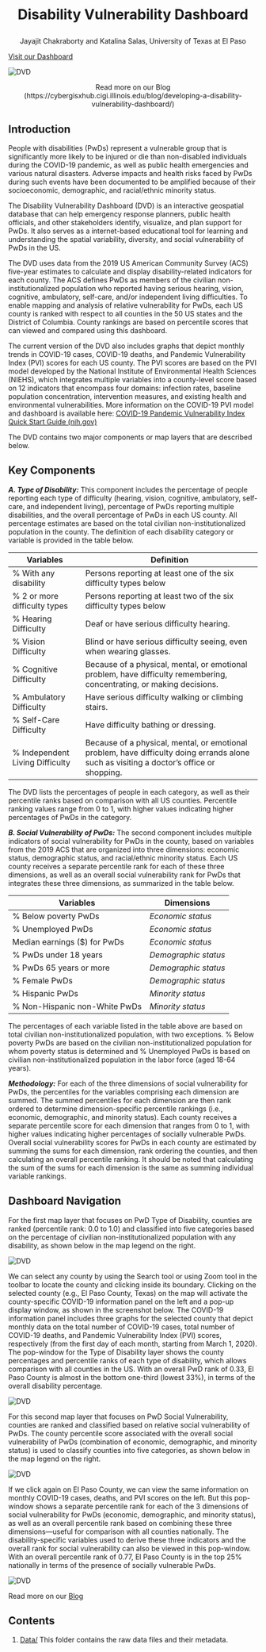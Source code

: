 # <p align="center"> Disability Vulnerability Dashboard
 
<p align="center"> Jayajit Chakraborty and Katalina Salas, University of Texas at El Paso</p>

[Visit our Dashboard](https://tinyurl.com/SEGALabDVD)


![DVD](https://github.com/jayajitc/DVD/blob/main/images/DVDcomplete.PNG)



<p align="center"> Read more on our Blog (https://cybergisxhub.cigi.illinois.edu/blog/developing-a-disability-vulnerability-dashboard/) </p>

## Introduction
People with disabilities (PwDs) represent a vulnerable group that is significantly more likely to be injured or die than non-disabled individuals during the COVID-19 pandemic, as well as public health emergencies and various natural disasters. Adverse impacts and health risks faced by PwDs during such events have been documented to be amplified because of their socioeconomic, demographic, and racial/ethnic minority status.


The Disability Vulnerability Dashboard (DVD) is an interactive geospatial database that can help emergency response planners, public health officials, and other stakeholders identify, visualize, and plan support for PwDs. It also serves as a internet-based educational tool for learning and understanding the spatial variability, diversity, and social vulnerability of PwDs in the US.


The DVD uses data from the 2019 US American Community Survey (ACS) five-year estimates to calculate and display disability-related indicators for each county. The ACS defines PwDs as members of the civilian non-institutionalized population who reported having serious hearing, vision, cognitive, ambulatory, self-care, and/or independent living difficulties. To enable mapping and analysis of relative vulnerability for PwDs, each US county is ranked with respect to all counties in the 50 US states and the District of Columbia. County rankings are based on percentile scores that can viewed and compared using this dashboard. 

The current version of the DVD also includes graphs that depict monthly trends in COVID-19 cases, COVID-19 deaths, and Pandemic Vulnerability Index (PVI) scores for each US county. The PVI scores are based on the PVI model developed by the National Institute of Environmental Health Sciences (NIEHS), which integrates multiple variables into a county-level score based on 12 indicators that encompass four domains: infection rates, baseline population concentration, intervention measures, and existing health and environmental vulnerabilities. More information on the COVID-19 PVI model and dashboard is available here: [COVID-19 Pandemic Vulnerability Index Quick Start Guide (nih.gov)](https://www.niehs.nih.gov/research/programs/coronavirus/covid19pvi/index.cfm)


The DVD contains two major components or map layers that are described below.



## Key Components
***A. Type of Disability:*** This component includes the percentage of people reporting each type of difficulty (hearing, vision, cognitive, ambulatory, self-care, and independent living), percentage of PwDs reporting multiple disabilities, and the overall percentage of PwDs in each US county. All percentage estimates are based on the total civilian non-institutionalized population in the county. The definition of each disability category or variable is provided in the table below. 

| Variables  | Definition |
| ------------- | ------------- |
| % With any disability | Persons reporting at least one of the six difficulty types below |
| % 2 or more difficulty types | Persons reporting at least two of the six difficulty types below |
| % Hearing Difficulty | Deaf or have serious difficulty hearing. |
| % Vision Difficulty | Blind or have serious difficulty seeing, even when wearing glasses. |
| % Cognitive Difficulty | Because of a physical, mental, or emotional problem, have difficulty remembering, concentrating, or making decisions. |
| % Ambulatory Difficulty | Have serious difficulty walking or climbing stairs. |
| % Self-Care Difficulty | Have difficulty bathing or dressing. |
| % Independent Living Difficulty | Because of a physical, mental, or emotional problem, have difficulty doing errands alone such as visiting a doctor’s office or shopping. |

The DVD lists the percentages of people in each category, as well as their percentile ranks based on comparison with all US counties. Percentile ranking values range from 0 to 1, with higher values indicating higher percentages of PwDs in the category.

***B. Social Vulnerability of PwDs:*** The second component includes multiple indicators of social vulnerability for PwDs in the county, based on variables from the 2019 ACS that are organized into three dimensions: economic status, demographic status, and racial/ethnic minority status. Each US county receives a separate percentile rank for each of these three dimensions, as well as an overall social vulnerability rank for PwDs that integrates these three dimensions, as summarized in the table below.

 
| Variables  | Dimensions |
| ------------- | ------------- |
| % Below poverty PwDs | *Economic status* | 
| % Unemployed PwDs | *Economic status* |
| Median earnings ($) for PwDs | *Economic status* |
| % PwDs under 18 years | *Demographic status* |
| % PwDs 65 years or more | *Demographic status* |
| % Female PwDs | *Demographic status* |
| % Hispanic PwDs | *Minority status* |
| % Non-Hispanic non-White PwDs | *Minority status* | 

 
The percentages of each variable listed in the table above are based on total civilian non-institutionalized population, with two exceptions. % Below poverty PwDs are based on the civilian non-institutionalized population for whom poverty status is determined and % Unemployed PwDs is based on civilian non-institutionalized population in the labor force (aged 18-64 years).

***Methodology:*** For each of the three dimensions of social vulnerability for PwDs, the percentiles for the variables comprising each dimension are summed. The summed percentiles for each dimension are then rank ordered to determine dimension-specific percentile rankings (i.e., economic, demographic, and minority status). Each county receives a separate percentile score for each dimension that ranges from 0 to 1, with higher values indicating higher percentages of socially vulnerable PwDs. Overall social vulnerability scores for PwDs in each county are estimated by summing the sums for each dimension, rank ordering the counties, and then calculating an overall percentile ranking. It should be noted that calculating the sum of the sums for each dimension is the same as summing individual variable rankings. 



## Dashboard Navigation
For the first map layer that focuses on PwD Type of Disability, counties are ranked (percentile rank: 0.0 to 1.0) and classified into five categories based on the percentage of civilian non-institutionalized population with any disability, as shown below in the map legend on the right.

![DVD](https://github.com/jayajitc/DVD/blob/main/images/DVDcomplete.PNG)

We can select any county by using the Search tool or using Zoom tool in the toolbar to locate the county and clicking inside its boundary. Clicking on the selected county (e.g., El Paso County, Texas) on the map will activate the county-specific COVID-19 information panel on the left and a pop-up display window, as shown in the screenshot below. The COVID-19 information panel includes three graphs for the selected county that depict monthly data on the total number of COVID-19 cases, total number of COVID-19 deaths, and Pandemic Vulnerability Index (PVI) scores, respectively (from the first day of each month, starting from March 1, 2020). The pop-window for the Type of Disability layer shows the county percentages and percentile ranks of each type of disability, which allows comparison with all counties in the US. With an overall PwD rank of 0.33, El Paso County is almost in the bottom one-third (lowest 33%), in terms of the overall disability percentage.  

![DVD](https://github.com/jayajitc/DVD/blob/main/images/DVDcomplete.PNG)

For this second map layer that focuses on PwD Social Vulnerability, counties are ranked and classified based on relative social vulnerability of PwDs. The county percentile score associated with the overall social vulnerability of PwDs (combination of economic, demographic, and minority status) is used to classify counties into five categories, as shown below in the map legend on the right.

![DVD](https://github.com/jayajitc/DVD/blob/main/images/DVDcomplete.PNG)


If we click again on El Paso County, we can view the same information on monthly COVID-19 cases, deaths, and PVI scores on the left. But this pop-window shows a separate percentile rank for each of the 3 dimensions of social vulnerability for PwDs (economic, demographic, and minority status), as well as an overall percentile rank based on combining these three dimensions—useful for comparison with all counties nationally. The disability-specific variables used to derive these three indicators and the overall rank for social vulnerability can also be viewed in this pop-window. With an overall percentile rank of 0.77, El Paso County is in the top 25% nationally in terms of the presence of socially vulnerable PwDs.

![DVD](https://github.com/jayajitc/DVD/blob/main/images/DVDcomplete.PNG)



Read more on our [Blog](https://cybergisxhub.cigi.illinois.edu/blog/developing-a-disability-vulnerability-dashboard/)

## Contents
1. [Data/](./Data) This folder contains the raw data files and their metadata. 



